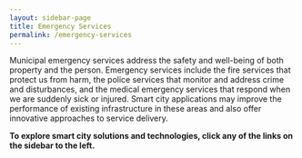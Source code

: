 ```yaml
---
layout: sidebar-page
title: Emergency Services 
permalink: /emergency-services
---
```


Municipal emergency services address the safety and well-being of both property and the person. Emergency services include the fire services that protect us from harm, the police services that monitor and address crime and disturbances, and the medical emergency services that respond when we are suddenly sick or injured. Smart city applications may improve the performance of existing infrastructure in these areas and also offer innovative approaches to service delivery.

**To explore smart city solutions and technologies, click any of the links on the sidebar to the left.**
